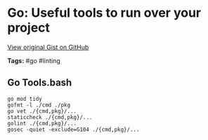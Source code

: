 # Go: Useful tools to run over your project 

[View original Gist on GitHub](https://gist.github.com/Integralist/c6a3d8f06d1da7af9706b3c741edd544)

**Tags:** #go #linting

## Go Tools.bash

```shell
go mod tidy
gofmt -l ./cmd ./pkg
go vet ./{cmd,pkg}/...
staticcheck ./{cmd,pkg}/...
golint ./{cmd,pkg}/...
gosec -quiet -exclude=G104 ./{cmd,pkg}/...
```

